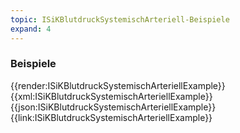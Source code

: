 ```yaml
---
topic: ISiKBlutdruckSystemischArteriell-Beispiele
expand: 4
---
```

### Beispiele


<tabs>
    <tab title="Übersicht">      
        {{render:ISiKBlutdruckSystemischArteriellExample}}
    </tab>
    <tab title="XML">      
        {{xml:ISiKBlutdruckSystemischArteriellExample}}
    </tab>
    <tab title="JSON">
        {{json:ISiKBlutdruckSystemischArteriellExample}}
    </tab>
    <tab title="Link">
        {{link:ISiKBlutdruckSystemischArteriellExample}}
    </tab>
</tabs>
